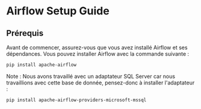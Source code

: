 # Airflow Setup Guide

## Prérequis

Avant de commencer, assurez-vous que vous avez installé Airflow et ses dépendances. Vous pouvez installer Airflow avec la commande suivante :

```bash
pip install apache-airflow

```

Note : Nous avons travaillé avec un adaptateur SQL Server car nous travaillions avec cette base de donnée, pensez-donc à installer l'adaptateur : 

```bash
pip install apache-airflow-providers-microsoft-mssql
```